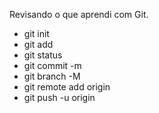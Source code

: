 Revisando o que aprendi com Git.

- git init
- git add
- git status
- git commit -m
- git branch -M
- git remote add origin
- git push -u origin
